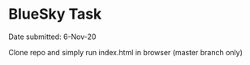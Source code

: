 # BlueSky Task
Date submitted: 6-Nov-20

Clone repo and simply run index.html in browser (master branch only)

